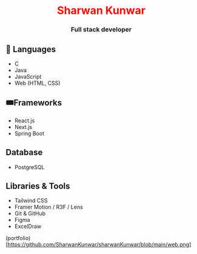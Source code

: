<h1 align="center"><span style="color:red;">Sharwan Kunwar</span></h1>
<h3 align="center">Full stack developer</h3>

## 🎯 Languages
- C
- Java
- JavaScript
- Web (HTML, CSS)

## 🎟️Frameworks
- React.js
- Next.js
- Spring Boot

## Database
- PostgreSQL

## Libraries & Tools
- Tailwind CSS
- Framer Motion / R3F / Lens
- Git & GitHub
- Figma
- ExcelDraw

(portfolio)[https://github.com/SharwanKunwar/sharwanKunwar/blob/main/web.png]
